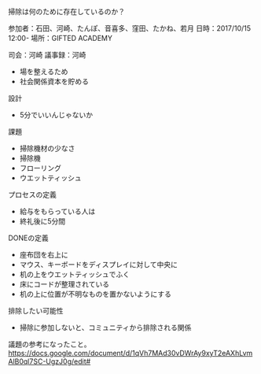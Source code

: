 掃除は何のために存在しているのか？

参加者：石田、河崎、たんぽ、音喜多、窪田、たかね、若月
日時：2017/10/15 12:00-
場所：GIFTED ACADEMY

司会：河崎
議事録：河崎

- 場を整えるため
- 社会関係資本を貯める

設計
- 5分でいいんじゃないか

課題
- 掃除機材の少なさ
- 掃除機
- フローリング
- ウエットティッシュ

プロセスの定義
- 給与をもらっている人は
- 終礼後に5分間

DONEの定義
- 座布団を右上に
- マウス、キーボードをディスプレイに対して中央に
- 机の上をウエットティッシュでふく
- 床にコードが整理されている
- 机の上に位置が不明なものを置かないようにする

排除したい可能性
- 掃除に参加しないと、コミュニティから排除される関係


議題の参考になったこと。
https://docs.google.com/document/d/1qVh7MAd30vDWrAy9xyT2eAXhLvmAlB0ql7SC-UgzJ0g/edit#
